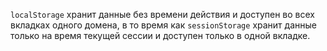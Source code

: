`localStorage` хранит данные без времени действия и доступен во всех вкладках одного домена, в то время как `sessionStorage` хранит данные только на время текущей сессии и доступен только в одной вкладке.